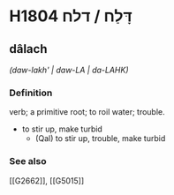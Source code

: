 # H1804 דָּלַח / דלח

## dâlach

_(daw-lakh' | daw-LA | da-LAHK)_

### Definition

verb; a primitive root; to roil water; trouble.

- to stir up, make turbid
    - (Qal) to stir up, trouble, make turbid
### See also

[[G2662]], [[G5015]]

